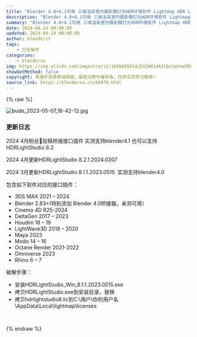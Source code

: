 ```yaml
---
title: "Blender 4.0+4.1可用 三维渲染室内摄影棚灯光HDR环境软件 Lightmap HDR Light Studio Xenon HDRLightStudio 8.2.1.2024.0307 Win破解版 + 接口插件"
description: "Blender 4.0+4.1可用 三维渲染室内摄影棚灯光HDR环境软件 Lightmap HDR Light Studio Xenon HDRLightStudio 8.2.1.2024.0307 Win破解版 + 接口插件"
summary: "Blender 4.0+4.1可用 三维渲染室内摄影棚灯光HDR环境软件 Lightmap HDR Light Studio Xenon HDRLightStudio 8.2.1.2024.0307 Win破解版 + 接口插件"
date: 2024-04-24 00:00:00
updated: 2024-04-24 00:00:00
author: blenderit
tags: 
    - 灯光插件
categories:
    - blenderco
img: https://img.alicdn.com/imgextra/i2/1856665554/O1CN01dA1tQv1qtmaSRUiOt_!!1856665554.jpg
showGetMethod: false
copyright: 本插件资源来自网络，版权归原作者所有，仅供交流学习使用！
source_link: https://blenderco.cn/60079.html
---
```


{% raw %}
<p><img class="aligncenter" src="https://img.alicdn.com/imgextra/i2/1856665554/O1CN01dA1tQv1qtmaSRUiOt_!!1856665554.jpg" alt="bude_2023-05-07_16-42-12.jpg"></p><h3>更新日志</h3><p>2024 4月粉丝🧣投稿桥接接口插件 实测支持blender4.1 也可以支持HDRLightStudio 8.2</p><p>2024 4月更新HDRLightStudio 8.2.1.2024.0307</p><p>2024 3月更新HDRLightStudio 8.1.1.2023.0515  实测支持blender4.0</p><p>包含如下软件对应的接口插件：</p><ul>
<li>3DS MAX 2021 – 2024</li>
<li>Blender 2.83+(特别添加 Blender 4.0桥接器，亲测可用）</li>
<li>Cinema 4D R25-2024</li>
<li>DeltaGen 2017 – 2023</li>
<li>Houdini 18 – 19</li>
<li>LightWave3D 2018 – 2020</li>
<li>Maya 2023</li>
<li>Modo 14 – 16</li>
<li>Octane Render 2021-2022</li>
<li>Omniverse 2023</li>
<li>Rhino 6 – 7</li>
</ul><p>破解步骤：</p><ul>
<li>安装HDRLightStudio_Win_8.1.1.2023.0515.exe</li>
<li>拷贝HDRLightStudio.exe到安装目录，替换</li>
<li>拷贝hdrlightstudio8.lic到C:\用户\你的用户名\AppData\Local\lightmap\licenses</li>
</ul><p> </p>
<div style="display: none">blenderco</div>
{% endraw %}